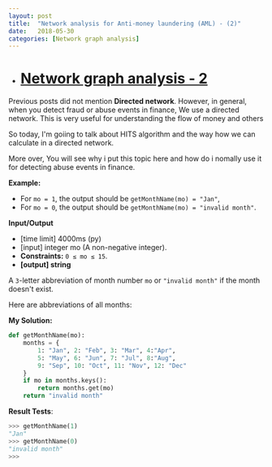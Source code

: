 ```yaml
---
layout: post
title:  "Network analysis for Anti-money laundering (AML) - (2)"
date:   2018-05-30
categories: [Network graph analysis]
---
```


+ # [Network graph analysis - 2](https://en.wikipedia.org/wiki/Social_network_analysis)

Previous posts did not mention **Directed network**. However, in general, when you detect fraud or abuse events in finance, We use a directed network. This is very useful for understanding the flow of money and others

So today, I'm goiing to talk about HITS algorithm and the way how we can calculate in a directed network.

More over, You will see why i put this topic here and how do i nomally use it for detecting abuse events in finance.

**Example:**

* For `mo = 1`, the output should be `getMonthName(mo) = "Jan"`,
* For `mo = 0`, the output should be `getMonthName(mo) = "invalid month"`.

**Input/Output**

* [time limit] 4000ms (py)
* [input] integer mo (A non-negative integer).
* **Constraints:** `0 ≤ mo ≤ 15`.
* **[output] string**

A `3`-letter abbreviation of month number `mo` or `"invalid month"` if the month doesn't exist.

Here are abbreviations of all months:

**My Solution:**

```python
def getMonthName(mo):
    months = {
        1: "Jan", 2: "Feb", 3: "Mar", 4:"Apr", 
        5: "May", 6: "Jun", 7: "Jul", 8:"Aug", 
        9: "Sep", 10: "Oct", 11: "Nov", 12: "Dec"
    }
    if mo in months.keys():
        return months.get(mo)
    return "invalid month"
```

**Result Tests**:

```python
>>> getMonthName(1)
"Jan"
>>> getMonthName(0)
"invalid month"
>>>
```
